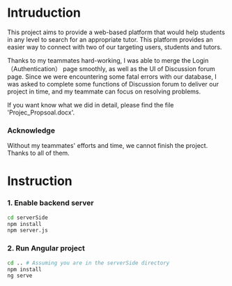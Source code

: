 # Intruduction

This project aims to provide a web-based platform that would help students in any level to search for an appropriate tutor. This platform provides an easier way to connect with two of our targeting users, students and tutors. 

Thanks to my teammates hard-working, I was able to merge the Login（Authentication） page smoothly, as well as the UI of Discussion forum page. Since we were encountering some fatal errors with our database, I was asked to complete some functions of Discussion forum to deliver our project in time, and my teammate can focus on resolving problems.

If you want know what we did in detail, please find the file 'Projec_Propsoal.docx'.

### Acknowledge

Without my teammates' efforts and time, we cannot finish the project. Thanks to all of them.

# Instruction

### 1. Enable backend server

```bash
cd serverSide
npm install
npm server.js
```


### 2. Run Angular project

```bash
cd .. # Assuming you are in the serverSide directory
npm install
ng serve
```



   

